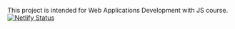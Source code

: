 This project is intended for Web Applications Development with JS course.
[![Netlify Status](https://api.netlify.com/api/v1/badges/6b0a0e97-55e1-45ce-9098-636381aebaab/deploy-status)](https://app.netlify.com/sites/friendly-kepler-1c59a8/deploys)

